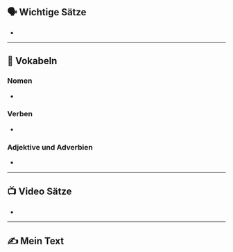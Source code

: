 ## 🗣️ Wichtige Sätze
-

---

## 📖 Vokabeln

### **Nomen**
- 

### **Verben**
- 

### **Adjektive und Adverbien**
-  

---

## 📺 Video Sätze
- 


---

## ✍️ Mein Text
